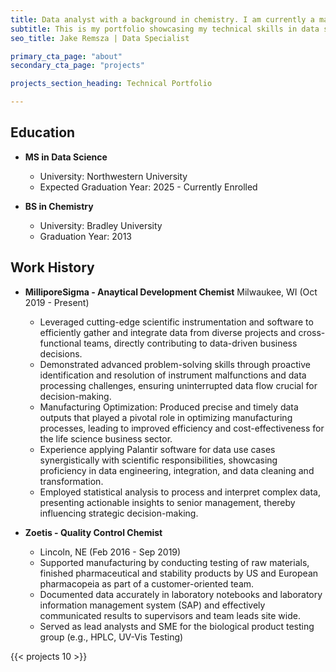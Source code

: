 ```yaml
---
title: Data analyst with a background in chemistry. I am currently a master's student in data science at Northwestern University. I am looking for roles as a data scientist or data engineer.
subtitle: This is my portfolio showcasing my technical skills in data science, welcome to my page!
seo_title: Jake Remsza | Data Specialist

primary_cta_page: "about"
secondary_cta_page: "projects"

projects_section_heading: Technical Portfolio

---
```


## Education

- **MS in Data Science**
  - University: Northwestern University
  - Expected Graduation Year: 2025 - Currently Enrolled

- **BS in Chemistry**
  - University: Bradley University
  - Graduation Year: 2013
  
## Work History

- **MilliporeSigma - Anaytical Development Chemist**      Milwaukee, WI (Oct 2019 - Present)
  
  - Leveraged cutting-edge scientific instrumentation and software to efficiently gather and integrate data from diverse projects and cross-functional teams, directly contributing to data-driven business decisions.
  - Demonstrated advanced problem-solving skills through proactive identification and resolution of instrument malfunctions and data processing challenges, ensuring uninterrupted data flow crucial for decision-making.
  - Manufacturing Optimization: Produced precise and timely data outputs that played a pivotal role in optimizing manufacturing processes, leading to improved efficiency and cost-effectiveness for the life science business sector.
  - Experience applying Palantir software for data use cases synergistically with scientific responsibilities, showcasing proficiency in data engineering, integration, and data cleaning and transformation.
  - Employed statistical analysis to process and interpret complex data, presenting actionable insights to senior management, thereby influencing strategic decision-making.
  
- **Zoetis - Quality Control Chemist**
  - Lincoln, NE (Feb 2016 - Sep 2019)
  - Supported manufacturing by conducting testing of raw materials, finished pharmaceutical and stability products by US and European pharmacopeia as part of a customer-oriented team.
  - Documented data accurately in laboratory notebooks and laboratory information management system (SAP) and effectively communicated results to supervisors and team leads site wide.
  - Served as lead analysts and SME for the biological product testing group (e.g., HPLC, UV-Vis Testing)
  
{{< projects 10 >}}

